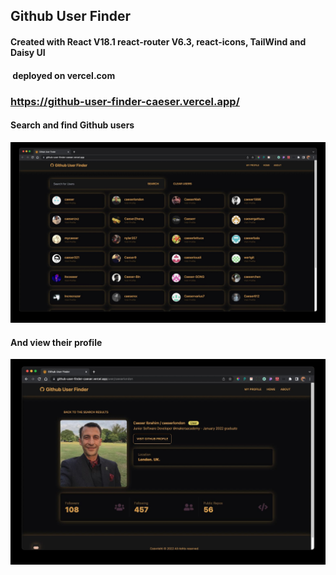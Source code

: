 ## Github User Finder

#### Created with React V18.1 react-router V6.3, react-icons, TailWind and Daisy UI

####  deployed on vercel.com

### <https://github-user-finder-caeser.vercel.app/>

#### Search and find Github users

![screenshot 1](./src/assets/Screenshot1.jpg)

#### And view their profile

![screenshot 4](./src/assets/Screenshot2.jpg)
